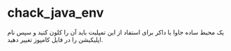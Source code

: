# chack_java_env
  یک محیط ساده جاوا با داکر
برای استفاد از این تمپلیت باید آن را کلون کنید و سپس نام اپلیکیشن را در فایل کامپوز تغییر دهید.
